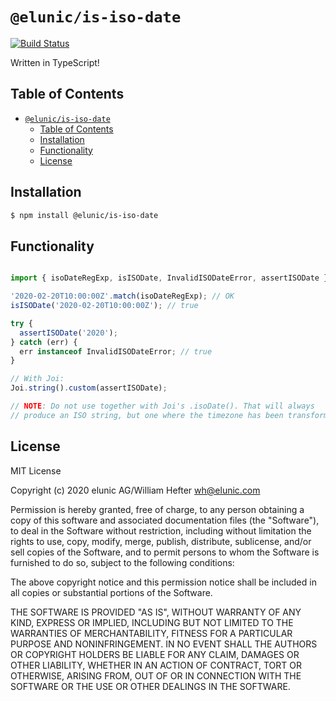 # `@elunic/is-iso-date`

[![Build Status](https://travis-ci.org/elunic/node-is-iso-date.svg?branch=master)](https://travis-ci.org/elunic/node-is-iso-date)

Written in TypeScript!

## Table of Contents

- [`@elunic/is-iso-date`](#elunicis-iso-date)
  - [Table of Contents](#table-of-contents)
  - [Installation](#installation)
  - [Functionality](#functionality)
  - [License](#license)


## Installation

```bash
$ npm install @elunic/is-iso-date
```


## Functionality

```typescript

import { isoDateRegExp, isISODate, InvalidISODateError, assertISODate } from '@elunic/is-iso-date';

'2020-02-20T10:00:00Z'.match(isoDateRegExp); // OK
isISODate('2020-02-20T10:00:00Z'); // true

try {
  assertISODate('2020');
} catch (err) {
  err instanceof InvalidISODateError; // true
}

// With Joi:
Joi.string().custom(assertISODate);

// NOTE: Do not use together with Joi's .isoDate(). That will always
// produce an ISO string, but one where the timezone has been transformed.
```

## License

MIT License

Copyright (c) 2020 elunic AG/William Hefter <wh@elunic.com>

Permission is hereby granted, free of charge, to any person obtaining a copy
of this software and associated documentation files (the "Software"), to deal
in the Software without restriction, including without limitation the rights
to use, copy, modify, merge, publish, distribute, sublicense, and/or sell
copies of the Software, and to permit persons to whom the Software is
furnished to do so, subject to the following conditions:

The above copyright notice and this permission notice shall be included in all
copies or substantial portions of the Software.

THE SOFTWARE IS PROVIDED "AS IS", WITHOUT WARRANTY OF ANY KIND, EXPRESS OR
IMPLIED, INCLUDING BUT NOT LIMITED TO THE WARRANTIES OF MERCHANTABILITY,
FITNESS FOR A PARTICULAR PURPOSE AND NONINFRINGEMENT. IN NO EVENT SHALL THE
AUTHORS OR COPYRIGHT HOLDERS BE LIABLE FOR ANY CLAIM, DAMAGES OR OTHER
LIABILITY, WHETHER IN AN ACTION OF CONTRACT, TORT OR OTHERWISE, ARISING FROM,
OUT OF OR IN CONNECTION WITH THE SOFTWARE OR THE USE OR OTHER DEALINGS IN THE
SOFTWARE.
